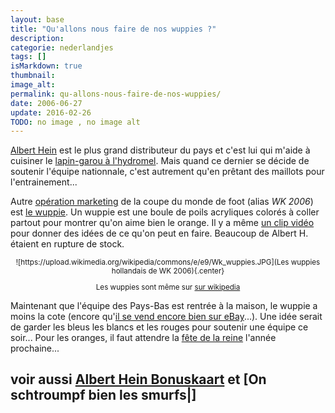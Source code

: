 ```yaml
---
layout: base
title: "Qu'allons nous faire de nos wuppies ?"
description: 
categorie: nederlandjes
tags: []
isMarkdown: true
thumbnail: 
image_alt: 
permalink: qu-allons-nous-faire-de-nos-wuppies/
date: 2006-06-27
update: 2016-02-26
TODO: no image , no image alt 
---
```




[Albert Hein](/albert-hein-et-compagnie) est le plus grand distributeur du pays et c'est lui qui m'aide à cuisiner le [lapin-garou à l'hydromel](/le-lapin-cochon-avec-appeltjes). Mais quand ce dernier se décide de soutenir l'équipe nationnale, c'est autrement qu'en prêtant des maillots pour l'entrainement...


Autre [opération marketing](/la-hollande-pour-la-france) de la coupe du monde de foot (alias *WK 2006*) est [le wuppie](http://magliery.com/Graphics/wups/). Un wuppie est une boule de poils acryliques colorés à coller partout pour montrer qu'on aime bien le orange. Il y a même [un clip vidéo](http://www.ah.nl/wup/article.jsp) pour donner des idées de ce qu'on peut en faire. Beaucoup de Albert H. étaient en rupture de stock.

<!-- HTML -->
<div style="text-align:center; font-size:smaller;">
<!-- / HTML -->
![https://upload.wikimedia.org/wikipedia/commons/e/e9/Wk_wuppies.JPG](Les wuppies hollandais de WK 2006){.center}

<!-- HTML -->
Les wuppies sont même sur <a href="https://commons.wikimedia.org/wiki/File:Wk_wuppies.JPG">sur wikipedia</a>
</div>
<!-- / HTML -->

Maintenant que l'équipe des Pays-Bas est rentrée à la maison, le wuppie a moins la cote (encore qu'[il se vend encore bien sur eBay](http://search.ebay.nl/wuppie-wuppies_W0QQfkrZ1QQfromZR8QQsatitleZQ28wuppieQ2cwuppiesQ29)...). Une idée serait de garder les bleus les blancs et les rouges pour soutenir une équipe ce soir... Pour les oranges, il faut attendre la [fête de la reine](/koninginnedag) l'année prochaine...

voir aussi **[Albert Hein Bonuskaart](/les-semaines-du-hamster)** et [On schtroumpf bien les smurfs|]
---
<!-- notes:
http://www.youtube.com/watch?v=R21LvR8uTUc
--->
